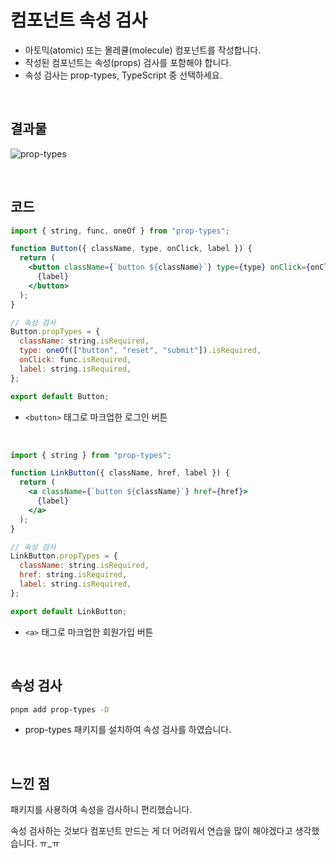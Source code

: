 # 컴포넌트 속성 검사

- 아토믹(atomic) 또는 몰레큘(molecule) 컴포넌트를 작성합니다.
- 작성된 컴포넌트는 속성(props) 검사를 포함해야 합니다.
- 속성 검사는 prop-types, TypeScript 중 선택하세요.

<br />

## 결과물

![prop-types](https://github.com/user-attachments/assets/71e7e817-39af-4e1f-98c2-7e5730e7756b)

<br />

## 코드

```jsx
import { string, func, oneOf } from "prop-types";

function Button({ className, type, onClick, label }) {
  return (
    <button className={`button ${className}`} type={type} onClick={onClick}>
      {label}
    </button>
  );
}

// 속성 검사
Button.propTypes = {
  className: string.isRequired,
  type: oneOf(["button", "reset", "submit"]).isRequired,
  onClick: func.isRequired,
  label: string.isRequired,
};

export default Button;
```
- `<button>` 태그로 마크업한 로그인 버튼

<br />

```jsx
import { string } from "prop-types";

function LinkButton({ className, href, label }) {
  return (
    <a className={`button ${className}`} href={href}>
      {label}
    </a>
  );
}

// 속성 검사
LinkButton.propTypes = {
  className: string.isRequired,
  href: string.isRequired,
  label: string.isRequired,
};

export default LinkButton;
```
- `<a>` 태그로 마크업한 회원가입 버튼

<br />

## 속성 검사

```bash
pnpm add prop-types -D
```
- prop-types 패키지를 설치하여 속성 검사를 하였습니다.

<br />

## 느낀 점

패키지를 사용하여 속성을 검사하니 편리했습니다.

속성 검사하는 것보다 컴포넌트 만드는 게 더 어려워서 연습을 많이 해야겠다고 생각했습니다. ㅠ_ㅠ

